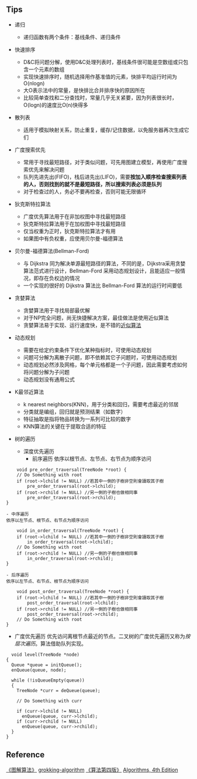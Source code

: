## Tips
- 递归
  - 递归函数有两个条件：基线条件、递归条件
- 快速排序
  - D&C将问题分解，使用D&C处理列表时，基线条件很可能是空数组或只包含一个元素的数组
  - 实现快速排序时，随机选择用作基准值的元素，快排平均运行时间为O(nlogn)
  - 大O表示法中的常量，是快排比合并排序快的原因所在
  - 比较简单查找和二分查找时，常量几乎无关紧要，因为列表很长时，O(logn)的速度比O(n)快得多
- 散列表
  - 适用于模拟映射关系，防止重复，缓存/记住数据，以免服务器再次生成它们
- 广度搜索优先
  - 常用于寻找最短路径，对于类似问题，可先用图建立模型，再使用广度搜索优先来解决问题
  - 队列先进先出(FIFO)，栈后进先出(LIFO)，需要**按加入顺序检查搜索列表的人，否则找到的就不是最短路径，所以搜索列表必须是队列**
  - 对于检查过的人，务必不要再检查，否则可能无限循环
- 狄克斯特拉算法
  - 广度优先算法用于在非加权图中寻找最短路径
  - 狄克斯特拉算法用于在加权图中寻找最短路径
  - 仅当权重为正时，狄克斯特拉算法才有用
  - 如果图中有负权重，应使用贝尔曼-福德算法
- 贝尔曼-福德算法(Bellman-Ford)
  - 与 Dijkstra 同为解决单源最短路径的算法，不同的是，Dijkstra采用贪婪算法范式进行设计，Bellman-Ford 采用动态规划设计，且能适应一般情况，即存在负权边的情况
  - 一个实现的很好的 Dijkstra 算法比 Bellman-Ford 算法的运行时间要低
- 贪婪算法
  - 贪婪算法用于寻找局部最优解
  - 对于NP完全问题，尚无快捷解决方案，最佳做法是使用近似算法
  - 贪婪算法易于实现、运行速度快，是不错的[近似算法](https://zh.m.wikipedia.org/zh-hans/%E8%BF%91%E4%BC%BC%E7%AE%97%E6%B3%95)
- 动态规划
  - 需要在给定约束条件下优化某种指标时，可使用动态规划
  - 问题可分解为离散子问题，即不依赖其它子问题时，可使用动态规划
  - 动态规划必然涉及网格，每个单元格都是一个子问题，因此需要考虑如何将问题分解为子问题
  - 动态规划没有通用公式
- K最邻近算法
  - k nearest neighbors(KNN)，用于分类和回归，需要考虑最近的邻居
  - 分类就是编组，回归就是预测结果（如数字）
  - 特征抽取是指将物品转换为一系列可比较的数字
  - KNN算法的关键在于提取合适的特征

- 树的遍历
  - 深度优先遍历
    - 前序遍历
    依序以根节点、左节点、右节点为顺序访问
```
    void pre_order_traversal(TreeNode *root) {
    // Do Something with root
    if (root->lchild != NULL) //若其中一側的子樹非空則會讀取其子樹
        pre_order_traversal(root->lchild);
    if (root->rchild != NULL) //另一側的子樹也做相同事
        pre_order_traversal(root->rchild);
}
```

    - 中序遍历
    依序以左节点、根节点、右节点为顺序访问
```
    void in_order_traversal(TreeNode *root) {
    if (root->lchild != NULL) //若其中一側的子樹非空則會讀取其子樹
        in_order_traversal(root->lchild);
    // Do Something with root
    if (root->rchild != NULL) //另一側的子樹也做相同事
        in_order_traversal(root->rchild);
}
```

    - 后序遍历
    依序以左节点、右节点、根节点为顺序访问
```
    void post_order_traversal(TreeNode *root) {
    if (root->lchild != NULL) //若其中一側的子樹非空則會讀取其子樹
        post_order_traversal(root->lchild);
    if (root->rchild != NULL) //另一側的子樹也做相同事
        post_order_traversal(root->rchild);
    // Do Something with root
}
```

  - 广度优先遍历
  优先访问离根节点最近的节点。二叉树的广度优先遍历又称为*按层次遍历*。算法借助队列实现。
```
  void level(TreeNode *node)
{
  Queue *queue = initQueue();
  enQueue(queue, node);

  while (!isQueueEmpty(queue))
  {
    TreeNode *curr = deQueue(queue);

    // Do Something with curr

    if (curr->lchild != NULL)
      enQueue(queue, curr->lchild);
    if (curr->rchild != NULL)
      enQueue(queue, curr->rchild);
  }
}
```
  
## Reference
[《图解算法》](https://book.douban.com/subject/26979890/)
[grokking-algorithm](https://github.com/egonSchiele/grokking_algorithms)
[《算法第四版》](https://book.douban.com/subject/19952400/)
[Algorithms, 4th Edition](https://algs4.cs.princeton.edu/home/)


